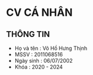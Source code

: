 # CV CÁ NHÂN
## THÔNG TIN
* Họ và tên : Võ Hồ Hưng Thịnh
* MSSV : 2011068516
* Ngày sinh : 06/07/2002
* Khóa : 2020 - 2024